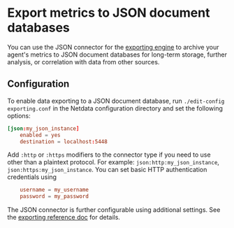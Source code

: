 <!--
title: "Export metrics to JSON document databases"
description: "Archive your Agent's metrics to a JSON document database for long-term storage, further analysis, or correlation with data from other sources."
custom_edit_url: "https://github.com/netdata/netdata/edit/master/exporting/json/README.md"
sidebar_label: "JSON Document Databases"
learn_status: "Published"
learn_topic_type: "Tasks"
learn_rel_path: "Integrations/Export"
-->

# Export metrics to JSON document databases

You can use the JSON connector for the [exporting engine](https://github.com/netdata/netdata/blob/master/exporting/README.md) to archive your agent's metrics to JSON
document databases for long-term storage, further analysis, or correlation with data from other sources.

## Configuration

To enable data exporting to a JSON document database, run `./edit-config exporting.conf` in the Netdata configuration
directory and set the following options:

```conf
[json:my_json_instance]
    enabled = yes
    destination = localhost:5448
```

Add `:http` or `:https` modifiers to the connector type if you need to use other than a plaintext protocol. For example: `json:http:my_json_instance`,
`json:https:my_json_instance`. You can set basic HTTP authentication credentials using

```conf
    username = my_username
    password = my_password
```

The JSON connector is further configurable using additional settings. See 
the [exporting reference doc](https://github.com/netdata/netdata/blob/master/exporting/README.md#options) for details.


